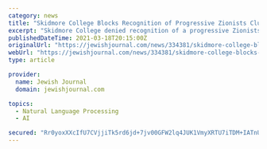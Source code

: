```yaml
---
category: news
title: "Skidmore College Blocks Recognition of Progressive Zionists Club"
excerpt: "Skidmore College denied recognition of a progressive Zionists club on March 13. The Algemeiner reported that the club, Progressive Zionists for Peace (PZP), was told by Skidmore’s Club Affairs Committee that their application for a trial period was not accepted due to concerns “that a dialogue focused club with one perspective being conveyed could be troublesome” and that the club needs to “try to either gain more diverse perspectives before becoming a club focused on dialogue or reframe the mission to be more advocate focused with a specific stance."
publishedDateTime: 2021-03-18T20:15:00Z
originalUrl: "https://jewishjournal.com/news/334381/skidmore-college-blocks-recognition-of-progressive-zionists-club/"
webUrl: "https://jewishjournal.com/news/334381/skidmore-college-blocks-recognition-of-progressive-zionists-club/"
type: article

provider:
  name: Jewish Journal
  domain: jewishjournal.com

topics:
  - Natural Language Processing
  - AI

secured: "Rr0yoxXXcIfU7CVjjiTk5rd6jd+7jv00GFW2lq4JUK1VmyXRTU7iTDM+IATnUkyr1zHuNslwKs+628IUGAs9cHp7A5a/emXJMpaeTFi+h0KGaf5WBE9laJFtmCf+XEm6BQtAfEhmQ9HN/OQU4C4W2eJKnMb6LXBlc9oLrleDsu9b5RaLB/sDp6KM+U0EzeHTRtSqfPiEHFmGH8+US7SUznCy3ZXB0GbJ/ALcZ6Ech0EDSOOdJXX8aFF1N30T4SMR6MgIGgjNK9S3N66j5yqM57hABLYS7B9Czm0S8qyeRYJiIbng4PMXuI3qsb5phJKme2t72fKY6NynEkAnJOWVllrnCP4pZQLbH+pBTXz7EhM=;0Fq6ClSIki/Iv3acxji79Q=="
---
```


